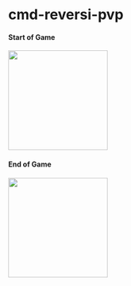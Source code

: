 # cmd-reversi-pvp

#### Start of Game
<img src="https://github.com/goto-untrapped/reversi/assets/81311319/4fc382e2-c27e-4a0d-9ef9-dcb3fa7fee77" width="200">

#### End of Game
<img src="https://github.com/goto-untrapped/reversi/assets/81311319/e2919130-3a69-4615-a0f3-cab0a0d38ea2" width="200">